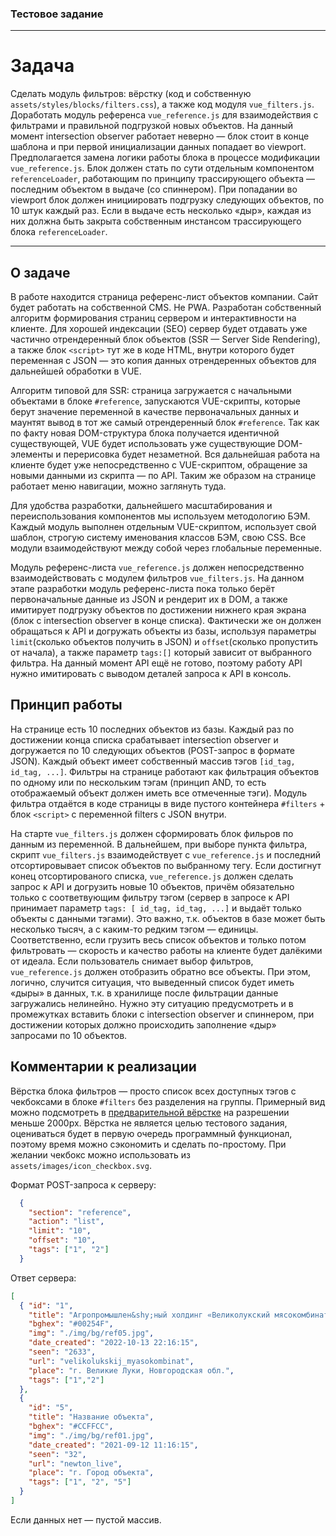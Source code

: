 ### Тестовое задание

---

# Задача

Сделать модуль фильтров: вёрстку (код и собственную `assets/styles/blocks/filters.css`), а также код модуля `vue_filters.js`. Доработать модуль референса `vue_reference.js` для взаимодействия с фильтрами и правильной подгрузкой новых объектов. На данный момент intersection observer работает неверно — блок стоит в конце шаблона и при первой инициализации данных попадает во viewport. Предполагается замена логики работы блока в процессе модификации `vue_reference.js`. Блок должен стать по сути отдельным компонентом `referenceLoader`, работающим по принципу трассирующего объекта — последним объектом в выдаче (со спиннером). При попадании во viewport блок должен инициировать подгрузку следующих объектов, по 10 штук каждый раз. Если в выдаче есть несколько «дыр», каждая из них должна быть закрыта собственным инстансом трассирующего блока `referenceLoader`.

---

## О задаче

В работе находится страница референс-лист объектов компании. Сайт будет работать на собственной CMS. Не PWA. Разработан собственный алгоритм формирования страниц сервером и интерактивности на клиенте. Для хорошей индексации (SEO) сервер будет отдавать уже частично отрендеренный блок объектов (SSR — Server Side Rendering), а также блок `<script>` тут же в коде HTML, внутри которого будет переменная с JSON — это копия данных отрендеренных объектов для дальнейшей обработки в VUE.

Алгоритм типовой для SSR: страница загружается с начальными объектами в блоке `#reference`, запускаются VUE-скрипты, которые берут значение переменной в качестве первоначальных данных и маунтят вывод в тот же самый отрендеренный блок `#reference`. Так как по факту новая DOM-структура блока получается идентичной существующей, VUE будет использовать уже существующие DOM-элементы и перерисовка будет незаметной. Вся дальнейшая работа на клиенте будет уже непосредственно с VUE-скриптом, обращение за новыми данными из скрипта — по API. Таким же образом на странице работает меню навигации, можно заглянуть туда.

Для удобства разработки, дальнейшего масштабирования и переиспользования компонентов мы используем методологию БЭМ. Каждый модуль выполнен отдельным VUE-скриптом, использует свой шаблон, строгую систему именования классов БЭМ, свою CSS. Все модули взаимодействуют между собой через глобальные переменные.

Модуль референс-листа `vue_reference.js` должен непосредственно взаимодействовать с модулем фильтров `vue_filters.js`. На данном этапе разработки модуль референс-листа пока только берёт первоначальные данные из JSON и рендерит их в DOM, а также имитирует подгрузку объектов по достижении нижнего края экрана (блок с intersection observer в конце списка). Фактически же он должен обращаться к API и догружать объекты из базы, используя параметры `limit`(сколько объектов получить в JSON) и `offset`(сколько пропустить от начала), а также параметр `tags:[]` который зависит от выбранного фильтра. На данный момент API ещё не готово, поэтому работу API нужно имитировать с выводом деталей запроса к API в консоль.

## Принцип работы

На странице есть 10 последних объектов из базы. Каждый раз по достижении конца списка срабатывает intersection observer и догружается по 10 следующих объектов (POST-запрос в формате JSON). Каждый объект имеет собственный массив тэгов `[id_tag, id_tag, ...]`. Фильтры на странице работают как фильтрация объектов по одному или по нескольким тэгам (принцип AND, то есть отображаемый объект должен иметь все отмеченные тэги). Модуль фильтра отдаётся в коде страницы в виде пустого контейнера `#filters` + блок `<script>` с переменной filters c JSON внутри.

На старте `vue_filters.js` должен сформировать блок фильров по данным из переменной. В дальнейшем, при выборе пункта фильтра, скрипт `vue_filters.js` взаимодействует с `vue_reference.js` и последний отсортировывает список объектов по выбранному тегу. Если достигнут конец отсортированого списка, `vue_reference.js` должен сделать запрос к API и догрузить новые 10 объектов, причём обязательно только с соответвующим фильтру тэгом (сервер в запросе к API принимает параметр `tags: [ id_tag, id_tag, ...]` и выдаёт только объекты с данными тэгами). Это важно, т.к. объектов в базе может быть несколько тысяч, а с каким-то редким тэгом — единицы. Соответственно, если грузить весь список объектов и только потом фильтровать — скорость и качество работы на клиенте будет далёкими от идеала. Если пользователь снимает выбор фильтров, `vue_reference.js` должен отобразить обратно все объекты. При этом, логично, случится ситуация, что выведенный список будет иметь «дыры» в данных, т.к. в хранилище после фильтрации данные загружались нелинейно. Нужно эту ситуацию предусмотреть и в промежутках вставить блоки с intersection observer и спиннером, при достижении которых должно происходить заполнение «дыр» запросами по 10 объектов.

## Комментарии к реализации

Вёрстка блока фильтров — просто список всех доступных тэгов с чекбоксами в блоке `#filters` без разделения на группы. Примерный вид можно подсмотреть в [предварительной вёрстке](https://www.elitacompany.ru/preview/) на разрешении меньше 2000px. Вёрстка не является целью тестового задания, оцениваться будет в первую очередь программный функционал, поэтому время можно сэкономить и сделать по-простому. При желании чекбокс можно использовать из `assets/images/icon_checkbox.svg`.

Формат POST-запроса к серверу:
```json
  {
    "section": "reference",
    "action": "list",
    "limit": "10",
    "offset": "10",
    "tags": ["1", "2"]
  }
```

Ответ сервера:
```json
[
  { "id": "1",
    "title": "Агропромышлен&shy;ный холдинг «Великолукский мясокомбинат»",
    "bghex": "#00254F",
    "img": "./img/bg/ref05.jpg",
    "date_created": "2022-10-13 22:16:15",
    "seen": "2633",
    "url": "velikolukskij_myasokombinat",
    "place": "г. Великие Луки, Новгородская обл.",
    "tags": ["1","2"]
  },
  {
    "id": "5",
    "title": "Название объекта",
    "bghex": "#CCFFCC",
    "img": "./img/bg/ref01.jpg",
    "date_created": "2021-09-12 11:16:15",
    "seen": "32",
    "url": "newton_live",
    "place": "г. Город объекта",
    "tags": ["1", "2", "5"]
  } 
]
```
Если данных нет — пустой массив.
